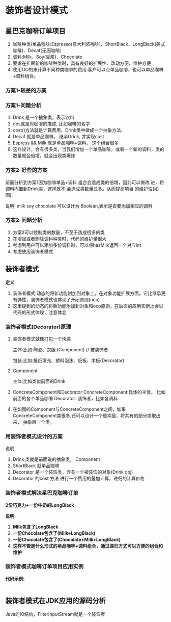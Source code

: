 # 装饰者设计模式

## 星巴克咖啡订单项目

1. 咖啡种类/单品咖啡:Espresso(意大利浓咖啡)、ShortBlack、LongBlack(美式 咖啡)、Decaf(无因咖啡)
2. 调料:Milk、Soy(豆浆)、Chocolate
3. 要求在扩展新的咖啡种类时，具有良好的扩展性、改动方便、维护方便
4. 使用OO的来计算不同种类咖啡的费用:客户可以点单品咖啡，也可以单品咖啡+调料组合。

### 方案1-较差的方案

### 方案1-问题分析

1. Drink 是一个抽象类，表示饮料
2. des就是对咖啡的描述, 比如咖啡的名字
3. cost()方法就是计算费用，Drink类中做成一个抽象方法.
4. Decaf 就是单品咖啡， 继承Drink, 并实现cost
5. Espress && Milk 就是单品咖啡+调料， 这个组合很多
6. 这样设计，会有很多类，当我们增加一个单品咖啡，或者一个新的调料，类的数量就会倍增，就会出现类爆炸

### 方案2-好些的方案

前面分析到方案1因为咖啡单品+调料 组合会造成类的倍增，因此可以做改 进，将调料内置到Drink类，这样就不 会造成类数量过多。从而提高项目 的维护性(如图):



说明: milk  soy  chocolate 可以设计为 Boolean,表示是否要添加相应的调料

### 方案2-问题分析

1. 方案2可以控制类的数量，不至于造成很多的类
2. 在增加或者删除调料种类时，代码的维护量很大
3. 考虑到用户可以添加多份调料时，可以将hasMilk返回一个对应int
4. 考虑使用装饰者模式

## 装饰者模式

**定义**

1. 装饰者模式:动态的将新功能附加到对象上。在对象功能扩展方面，它比继承更 有弹性，装饰者模式也体现了开闭原则(ocp)
2. 这里提到的动态的将新功能附加到对象和ocp原则，在后面的应用实例上会以代码的形式体现，注意体会

### 装饰者模式(Decorator)原理

1. 装饰者模式就像打包一个快递

	主体:比如:陶瓷、衣服 (Component) // 被装饰者

	包装:比如:报纸填充、塑料泡沫、纸板、木板(Decorator)

2. Component

	主体:比如类似前面的Drink

3. ConcreteComponent和Decorator ConcreteComponent:具体的主体， 比如前面的各个单品咖啡
	 Decorator: 装饰者，比如各调料
	 
4. 在如图的Component与ConcreteComponent之间，如果 ConcreteComponent类很多,还可以设计一个缓冲层，将共有的部分提取出来， 抽象层一个类。

### 用装饰者模式设计的方案

说明

1. Drink 类就是前面说的抽象类， Component
2. ShortBlack 就单品咖啡
3. Decorator 是一个装饰类，含有一个被装饰的对象(Drink obj)
4. Decorator 的cost 方法 进行一个费用的叠加计算，递归的计算价格

### 装饰者模式解决星巴克咖啡订单

**2份巧克力+一份牛奶的LongBlack**

**说明:**

1. **Milk包含了LongBlack**
2. **一份Chocolate包含了(Milk+LongBlack)**
3. **一份Chocolate包含了(Chocolate+Milk+LongBlack)**
4. **这样不管是什么形式的单品咖啡+调料组合，通过递归方式可以方便的组合和维护**

### 装饰者模式咖啡订单项目应用实例

**代码示例:**

```java

```

## 装饰者模式在JDK应用的源码分析

Java的IO结构，FilterInputStream就是一个装饰者

